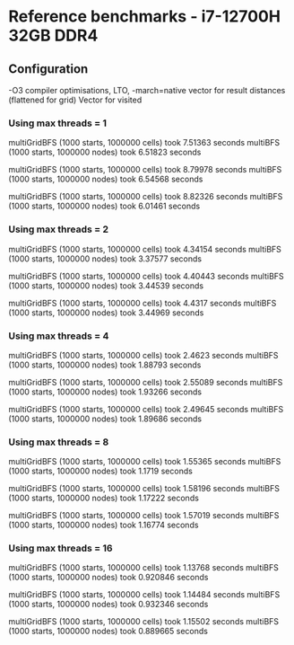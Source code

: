 # Reference benchmarks - i7-12700H 32GB DDR4

## Configuration
-O3 compiler optimisations, LTO, -march=native
vector<int> for result distances (flattened for grid)
Vector<bool> for visited

### Using max threads = 1
multiGridBFS (1000 starts, 1000000 cells) took 7.51363 seconds
multiBFS (1000 starts, 1000000 nodes) took 6.51823 seconds

multiGridBFS (1000 starts, 1000000 cells) took 8.79978 seconds
multiBFS (1000 starts, 1000000 nodes) took 6.54568 seconds

multiGridBFS (1000 starts, 1000000 cells) took 8.82326 seconds
multiBFS (1000 starts, 1000000 nodes) took 6.01461 seconds

### Using max threads = 2
multiGridBFS (1000 starts, 1000000 cells) took 4.34154 seconds
multiBFS (1000 starts, 1000000 nodes) took 3.37577 seconds

multiGridBFS (1000 starts, 1000000 cells) took 4.40443 seconds
multiBFS (1000 starts, 1000000 nodes) took 3.44539 seconds

multiGridBFS (1000 starts, 1000000 cells) took 4.4317 seconds
multiBFS (1000 starts, 1000000 nodes) took 3.44969 seconds

### Using max threads = 4
multiGridBFS (1000 starts, 1000000 cells) took 2.4623 seconds
multiBFS (1000 starts, 1000000 nodes) took 1.88793 seconds

multiGridBFS (1000 starts, 1000000 cells) took 2.55089 seconds
multiBFS (1000 starts, 1000000 nodes) took 1.93266 seconds

multiGridBFS (1000 starts, 1000000 cells) took 2.49645 seconds
multiBFS (1000 starts, 1000000 nodes) took 1.89686 seconds

### Using max threads = 8
multiGridBFS (1000 starts, 1000000 cells) took 1.55365 seconds
multiBFS (1000 starts, 1000000 nodes) took 1.1719 seconds

multiGridBFS (1000 starts, 1000000 cells) took 1.58196 seconds
multiBFS (1000 starts, 1000000 nodes) took 1.17222 seconds

multiGridBFS (1000 starts, 1000000 cells) took 1.57019 seconds
multiBFS (1000 starts, 1000000 nodes) took 1.16774 seconds

### Using max threads = 16
multiGridBFS (1000 starts, 1000000 cells) took 1.13768 seconds
multiBFS (1000 starts, 1000000 nodes) took 0.920846 seconds

multiGridBFS (1000 starts, 1000000 cells) took 1.14484 seconds
multiBFS (1000 starts, 1000000 nodes) took 0.932346 seconds

multiGridBFS (1000 starts, 1000000 cells) took 1.15502 seconds
multiBFS (1000 starts, 1000000 nodes) took 0.889665 seconds

